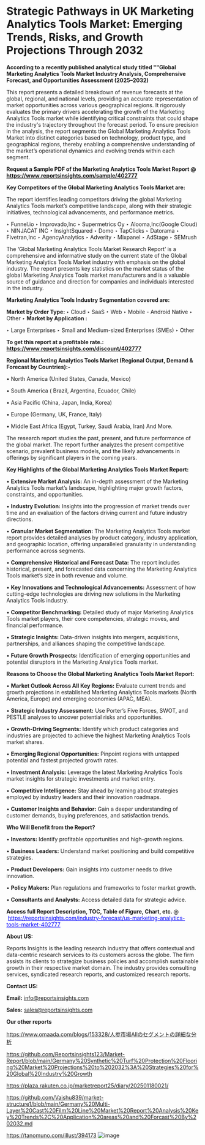 # Strategic Pathways in UK Marketing Analytics Tools Market: Emerging Trends, Risks, and Growth Projections Through 2032

<strong>According to a recently published analytical study titled ""Global Marketing Analytics Tools Market Industry Analysis, Comprehensive Forecast, and Opportunities Assessment (2025–2032)</strong>

This report presents a detailed breakdown of revenue forecasts at the global, regional, and national levels, providing an accurate representation of market opportunities across various geographical regions. It rigorously evaluates the primary drivers accelerating the growth of the Marketing Analytics Tools market while identifying critical constraints that could shape the industry's trajectory throughout the forecast period. To ensure precision in the analysis, the report segments the Global Marketing Analytics Tools Market into distinct categories based on technology, product type, and geographical regions, thereby enabling a comprehensive understanding of the market’s operational dynamics and evolving trends within each segment.

<strong>Request a Sample PDF of the Marketing Analytics Tools Market Report </strong><strong>@<a href=https://www.reportsinsights.com/sample/402777 style=color:#0000ff;> https://www.reportsinsights.com/sample/402777</a></strong></font>

<strong>Key Competitors of the Global Marketing Analytics Tools Market are:</strong>

The report identifies leading competitors driving the global Marketing Analytics Tools market’s competitive landscape, along with their strategic initiatives, technological advancements, and performance metrics.

‣ Funnel.io
‣ Improvado,Inc
‣ Supermetrics Oy
‣ Alooma,Inc(Google Cloud)
‣ NINJACAT INC
‣ InsightSquared
‣ Domo
‣ TapClicks
‣ Datorama
‣ Fivetran,Inc
‣ AgencyAnalytics
‣ Adverity
‣ Mixpanel
‣ AdStage
‣ SEMrush

The ‘Global Marketing Analytics Tools Market Research Report’ is a comprehensive and informative study on the current state of the Global Marketing Analytics Tools Market industry with emphasis on the global industry. The report presents key statistics on the market status of the global Marketing Analytics Tools market manufacturers and is a valuable source of guidance and direction for companies and individuals interested in the industry.

<strong>Marketing Analytics Tools Industry Segmentation covered are:</strong>

<strong>Market by Order Type: </strong>
‣ Cloud
‣ SaaS
‣ Web
‣ Mobile - Android Native
‣ Other
‣ 
<strong>Market by Application :</strong>

‣ Large Enterprises
‣ Small and Medium-sized Enterprises (SMEs)
‣ Other

<strong>To get this report at a profitable rate.: <a href=https://www.reportsinsights.com/discount/402777 style=color:#0000ff;>https://www.reportsinsights.com/discount/402777</a></strong></font>

<strong>Regional Marketing Analytics Tools Market (Regional Output, Demand &amp; Forecast by Countries):-</strong>

• North America (United States, Canada, Mexico)

• South America ( Brazil, Argentina, Ecuador, Chile)

• Asia Pacific (China, Japan, India, Korea)

• Europe (Germany, UK, France, Italy)

• Middle East Africa (Egypt, Turkey, Saudi Arabia, Iran) And More.

The research report studies the past, present, and future performance of the global market. The report further analyzes the present competitive scenario, prevalent business models, and the likely advancements in offerings by significant players in the coming years.

<strong>Key Highlights of the Global Marketing Analytics Tools Market Report:</strong>

• <strong>Extensive Market Analysis:</strong> An in-depth assessment of the Marketing Analytics Tools market’s landscape, highlighting major growth factors, constraints, and opportunities.

• <strong>Industry Evolution:</strong> Insights into the progression of market trends over time and an evaluation of the factors driving current and future industry directions.

• <strong>Granular Market Segmentation:</strong> The Marketing Analytics Tools market report provides detailed analyses by product category, industry application, and geographic location, offering unparalleled granularity in understanding performance across segments.

• <strong>Comprehensive Historical and Forecast Data:</strong> The report includes historical, present, and forecasted data concerning the Marketing Analytics Tools market’s size in both revenue and volume.

• <strong>Key Innovations and Technological Advancements:</strong> Assessment of how cutting-edge technologies are driving new solutions in the Marketing Analytics Tools industry.

• <strong>Competitor Benchmarking:</strong> Detailed study of major Marketing Analytics Tools market players, their core competencies, strategic moves, and financial performance.

• <strong>Strategic Insights:</strong> Data-driven insights into mergers, acquisitions, partnerships, and alliances shaping the competitive landscape.

• <strong>Future Growth Prospects:</strong> Identification of emerging opportunities and potential disruptors in the Marketing Analytics Tools market.

<strong>Reasons to Choose the Global Marketing Analytics Tools Market Report:</strong>

• <strong>Market Outlook Across All Key Regions:</strong> Evaluate current trends and growth projections in established Marketing Analytics Tools markets (North America, Europe) and emerging economies (APAC, MEA).

• <strong>Strategic Industry Assessment:</strong> Use Porter’s Five Forces, SWOT, and PESTLE analyses to uncover potential risks and opportunities.

• <strong>Growth-Driving Segments:</strong> Identify which product categories and industries are projected to achieve the highest Marketing Analytics Tools market shares.

• <strong>Emerging Regional Opportunities:</strong> Pinpoint regions with untapped potential and fastest projected growth rates.

• <strong>Investment Analysis:</strong> Leverage the latest Marketing Analytics Tools market insights for strategic investments and market entry.

• <strong>Competitive Intelligence:</strong> Stay ahead by learning about strategies employed by industry leaders and their innovation roadmaps.

• <strong>Customer Insights and Behavior:</strong> Gain a deeper understanding of customer demands, buying preferences, and satisfaction trends.

<strong>Who Will Benefit from the Report?</strong>

• <strong>Investors:</strong> Identify profitable opportunities and high-growth regions.

• <strong>Business Leaders:</strong> Understand market positioning and build competitive strategies.

• <strong>Product Developers:</strong> Gain insights into customer needs to drive innovation.

• <strong>Policy Makers:</strong> Plan regulations and frameworks to foster market growth.

• <strong>Consultants and Analysts:</strong> Access detailed data for strategic advice.
</ul>
<strong>Access full Report Description, TOC, Table of Figure, Chart, etc. </strong>@  <a href=https://reportsinsights.com/industry-forecast/us-marketing-analytics-tools-market-402777 style=color:#0000ff;>https://reportsinsights.com/industry-forecast/us-marketing-analytics-tools-market-402777</a></font>

<strong><strong>About US</strong>:</strong>

Reports Insights is the leading research industry that offers contextual and data-centric research services to its customers across the globe. The firm assists its clients to strategize business policies and accomplish sustainable growth in their respective market domain. The industry provides consulting services, syndicated research reports, and customized research reports.

<strong>Contact US:</strong>

<p class=""""><b>Email:</b> <a href=mailto:info@reportsinsights.com>info@reportsinsights.com</a></p>
<p class=""""><b>Sales:</b> <a href=mailto:sales@reportsinsights.com>sales@reportsinsights.com</a></p>

<strong>Our other reports</strong>

<a href=https://www.omaada.com/blogs/153328/人参市場Allのセグメントの詳細な分析>https://www.omaada.com/blogs/153328/人参市場Allのセグメントの詳細な分析</a>

<a href=https://github.com/Reportsinsights123/Market-Report/blob/main/Germany%20Synthetic%20Turf%20Protection%20Flooring%20Market%20Projections%20to%202032%3A%20Strategies%20for%20Global%20Industry%20Growth>https://github.com/Reportsinsights123/Market-Report/blob/main/Germany%20Synthetic%20Turf%20Protection%20Flooring%20Market%20Projections%20to%202032%3A%20Strategies%20for%20Global%20Industry%20Growth</a>

<a href=https://plaza.rakuten.co.jp/marketreport25/diary/202501180021/>https://plaza.rakuten.co.jp/marketreport25/diary/202501180021/</a>

<a href=https://github.com/Vaishu839/market-structure1/blob/main/Germany%20Multi-Layer%20Cast%20Film%20Line%20Market%20Report%20Analysis%20Key%20Trends%2C%20Application%20areas%20and%20Forcast%20By%202032.md>https://github.com/Vaishu839/market-structure1/blob/main/Germany%20Multi-Layer%20Cast%20Film%20Line%20Market%20Report%20Analysis%20Key%20Trends%2C%20Application%20areas%20and%20Forcast%20By%202032.md</a>

<a href=https://tanomuno.com/illust/394173>https://tanomuno.com/illust/394173</a>
![image](https://github.com/user-attachments/assets/0547f490-bbae-4e90-8c8d-f0448993c796)
